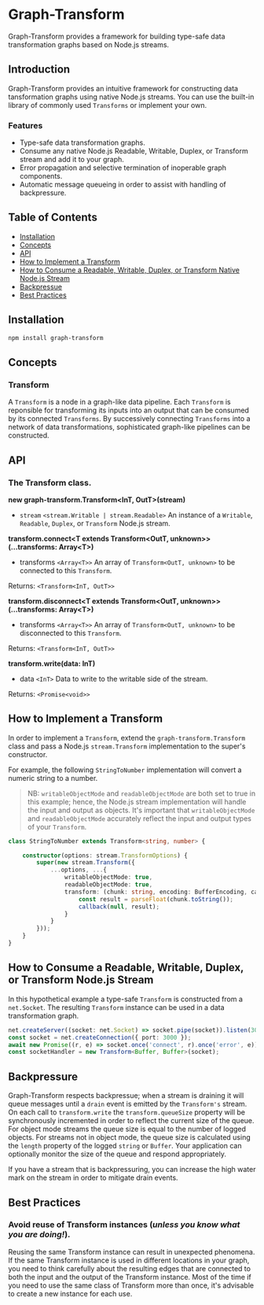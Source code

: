 # Graph-Transform

Graph-Transform provides a framework for building type-safe data transformation graphs based on Node.js streams.

## Introduction

Graph-Transform provides an intuitive framework for constructing data tansformation graphs using native Node.js streams.  You can use the built-in library of commonly used `Transforms` or implement your own.

### Features

- Type-safe data transformation graphs.
- Consume any native Node.js Readable, Writable, Duplex, or Transform stream and add it to your graph.
- Error propagation and selective termination of inoperable graph components.
- Automatic message queueing in order to assist with handling of backpressure.

## Table of Contents

- [Installation](#installation)
- [Concepts](#concepts)
- [API](#api)
- [How to Implement a Transform](#how-to-implement-a-transform)
- [How to Consume a Readable, Writable, Duplex, or Transform Native Node.js Stream](#how-to-consume-a-readable-writable-duplex-or-transform-native-nodejs-stream)
- [Backpressue](#backpressure)
- [Best Practices](#best-practices)

## Installation

```bash
npm install graph-transform
```

## Concepts

### Transform

A `Transform` is a node in a graph-like data pipeline. Each `Transform` is reponsible for transforming its inputs into an output that can be consumed by its connected `Transforms`.  By successively connecting `Transforms` into a network of data transformations, sophisticated graph-like pipelines can be constructed.

## API

### The Transform class.

**new graph-transform.Transform\<InT, OutT\>(stream)**
- `stream` `<stream.Writable | stream.Readable>` An instance of a `Writable`, `Readable`, `Duplex`, or `Transform` Node.js stream.

**transform.connect\<T extends Transform\<OutT, unknown\>\>(...transforms: Array\<T\>)**
- transforms `<Array<T>>` An array of `Transform<OutT, unknown>` to be connected to this `Transform`.

Returns: `<Transform<InT, OutT>>`

**transform.disconnect\<T extends Transform\<OutT, unknown\>\>(...transforms: Array\<T\>)**
- transforms `<Array<T>>` An array of `Transform<OutT, unknown>` to be disconnected to this `Transform`.

Returns: `<Transform<InT, OutT>>`

**transform.write(data: InT)**
- data `<InT>` Data to write to the writable side of the stream.

Returns: `<Promise<void>>`

## How to Implement a Transform

In order to implement a `Transform`, extend the `graph-transform.Transform` class and pass a Node.js `stream.Transform` implementation to the super's constructor.  

For example, the following `StringToNumber` implementation will convert a numeric string to a number.  

> NB: `writableObjectMode` and `readableObjectMode` are both set to true in this example; hence, the Node.js stream implementation will handle the input and output as objects.  It's important that `writableObjectMode` and `readableObjectMode` accurately reflect the input and output types of your `Transform`.

```ts
class StringToNumber extends Transform<string, number> {

    constructor(options: stream.TransformOptions) {
        super(new stream.Transform({
            ...options, ...{
                writableObjectMode: true,
                readableObjectMode: true,
                transform: (chunk: string, encoding: BufferEncoding, callback: stream.TransformCallback) => {
                    const result = parseFloat(chunk.toString());
                    callback(null, result);
                }
            }
        }));
    }
}
```

## How to Consume a Readable, Writable, Duplex, or Transform Node.js Stream

In this hypothetical example a type-safe `Transform` is constructed from a `net.Socket`.  The resulting `Transform` instance can be used in a data transformation graph.

```ts
net.createServer((socket: net.Socket) => socket.pipe(socket)).listen(3000);
const socket = net.createConnection({ port: 3000 });
await new Promise((r, e) => socket.once('connect', r).once('error', e));
const socketHandler = new Transform<Buffer, Buffer>(socket);
```

## Backpressure
Graph-Transform respects backpressue; when a stream is draining it will queue messages until a `drain` event is emitted by the `Transform's` stream.  On each call to `transform.write` the `transform.queueSize` property will be synchronously incremented in order to reflect the current size of the queue.  For object mode streams the queue size is equal to the number of logged objects.  For streams not in object mode, the queue size is calculated using the `length` property of the logged `string` or `Buffer`.   Your application can optionally monitor the size of the queue and respond appropriately.

If you have a stream that is backpressuring, you can increase the high water mark on the stream in order to mitigate drain events.

## Best Practices

### Avoid reuse of Transform instances (*unless you know what you are doing!*).
Reusing the same Transform instance can result in unexpected phenomena.  If the same Transform instance is used in different locations in your graph, you need to think carefully about the resulting edges that are connected to both the input and the output of the Transform instance.  Most of the time if you need to use the same class of Transform more than once, it's advisable to create a new instance for each use.